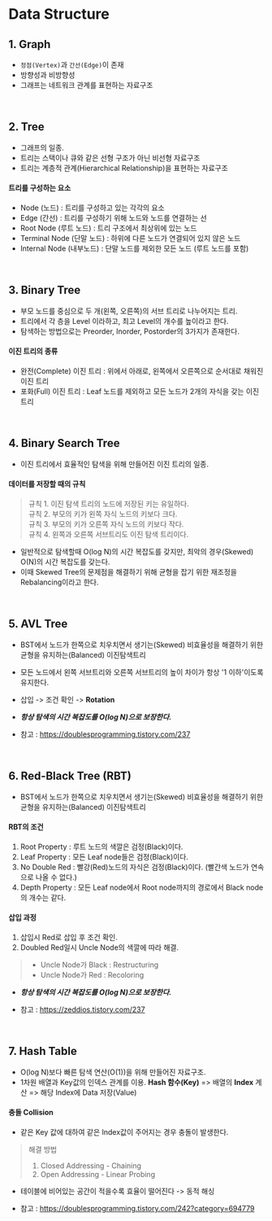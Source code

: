 # Data Structure

## 1. Graph

- `정점(Vertex)`과 `간선(Edge)`이 존재   
- 방향성과 비방향성   
- 그래프는 네트워크 관계를 표현하는 자료구조   

<br>   

## 2. Tree

- 그래프의 일종.   
- 트리는 스택이나 큐와 같은 선형 구조가 아닌 비선형 자료구조   
- 트리는 계층적 관계(Hierarchical Relationship)을 표현하는 자료구조  

#### 트리를 구성하는 요소   
- Node (노드) : 트리를 구성하고 있는 각각의 요소
- Edge (간선) : 트리를 구성하기 위해 노드와 노드를 연결하는 선
- Root Node (루트 노드) : 트리 구조에서 최상위에 있는 노드
- Terminal Node (단말 노드) : 하위에 다른 노드가 연결되어 있지 않은 노드
- Internal Node (내부노드) : 단말 노드를 제외한 모든 노드 (루트 노드를 포함)

<br>   

## 3. Binary Tree

- 부모 노드를 중심으로 두 개(왼쪽, 오른쪽)의 서브 트리로 나누어지는 트리.   
- 트리에서 각 층을 Level 이라하고, 최고 Level의 개수를 높이라고 한다.   
- 탐색하는 방법으로는 Preorder, Inorder, Postorder의 3가지가 존재한다.   

#### 이진 트리의 종류

- 완전(Complete) 이진 트리 : 위에서 아래로, 왼쪽에서 오른쪽으로 순서대로 채워진 이진 트리
- 포화(Full) 이진 트리 : Leaf 노드를 제외하고 모든 노드가 2개의 자식을 갖는 이진 트리

<br>

## 4. Binary Search Tree

- 이진 트리에서 효율적인 탐색을 위해 만들어진 이진 트리의 일종.   

#### 데이터를 저장할 때의 규칙
> 규칙 1. 이진 탐색 트리의 노드에 저장된 키는 유일하다.   
> 규칙 2. 부모의 키가 왼쪽 자식 노드의 키보다 크다.   
> 규칙 3. 부모의 키가 오른쪽 자식 노드의 키보다 작다.   
> 규칙 4. 왼쪽과 오른쪽 서브트리도 이진 탐색 트리이다.   
 
- 일반적으로 탐색할때 O(log N)의 시간 복잡도를 갖지만, 최악의 경우(Skewed) O(N)의 시간 복잡도를 갖는다.   
- 이때 Skewed Tree의 문제점을 해결하기 위해 균형을 잡기 위한 재조정을 Rebalancing이라고 한다.

<br>   


## 5. AVL Tree

- BST에서 노드가 한쪽으로 치우치면서 생기는(Skewed) 비효율성을 해결하기 위한 균형을 유지하는(Balanced) 이진탐색트리   
- 모든 노드에서 왼쪽 서브트리와 오른쪽 서브트리의 높이 차이가 항상 '1 이하'이도록 유지한다.   
- 삽입 -> 조건 확인 -> **Rotation**   
- ***항상 탐색의 시간 복잡도를 O(log N)으로 보장한다.***   

- 참고 : https://doublesprogramming.tistory.com/237


<br>   


## 6. Red-Black Tree (RBT)
- BST에서 노드가 한쪽으로 치우치면서 생기는(Skewed) 비효율성을 해결하기 위한 균형을 유지하는(Balanced) 이진탐색트리   
 
#### **RBT의 조건**   
1. Root Property : 루트 노드의 색깔은 검정(Black)이다.   
2. Leaf Property : 모든 Leaf node들은 검정(Black)이다.   
3. No Double Red : 빨강(Red)노드의 자식은 검정(Black)이다. (빨간색 노드가 연속으로 나올 수 없다.)    
4. Depth Property : 모든 Leaf node에서 Root node까지의 경로에서 Black node의 개수는 같다.   

#### **삽입 과정**
1. 삽입시 Red로 삽입 후 조건 확인.
2. Doubled Red일시 Uncle Node의 색깔에 따라 해결. 
> - Uncle Node가 Black : Restructuring   
> - Uncle Node가 Red : Recoloring   
  
- ***항상 탐색의 시간 복잡도를 O(log N)으로 보장한다.***   
> >    
- 참고 : https://zeddios.tistory.com/237


<br>


## 7. Hash Table
- O(log N)보다 빠른 탐색 연산(O(1))을 위해 만들어진 자료구조.   
- 1차원 배열과 Key값의 인덱스 관계를 이용. **Hash 함수(Key)** => 배열의 **Index** 계산 => 해당 Index에 Data 저장(Value)   

#### **충돌 Collision**   
- 같은 Key 값에 대하여 같은 Index값이 주어지는 경우 충돌이 발생한다.   

> 해결 방법   
> 1. Closed Addressing - Chaining   
> 2. Open Addressing - Linear Probing   

- 테이블에 비어있는 공간이 적을수록 효율이 떨어진다 -> 동적 해싱

- 참고 : https://doublesprogramming.tistory.com/242?category=694779

<br>
